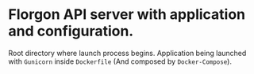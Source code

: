 # Florgon API server with application and configuration.
Root directory where launch process begins.
Application being launched with `Gunicorn` inside `Dockerfile` (And composed by `Docker-Compose`).